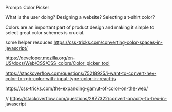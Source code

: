Prompt: Color Picker

What is the user doing? Designing a website? Selecting a t-shirt color?

Colors are an important part of product design and making it simple to select great color schemes is crucial.

some helper resouces
https://css-tricks.com/converting-color-spaces-in-javascript/

https://developer.mozilla.org/en-US/docs/Web/CSS/CSS_colors/Color_picker_tool

https://stackoverflow.com/questions/75218925/i-want-to-convert-hex-color-to-rgb-color-with-input-type-color-in-react-js

https://css-tricks.com/the-expanding-gamut-of-color-on-the-web/

// https://stackoverflow.com/questions/2877322/convert-opacity-to-hex-in-javascript

